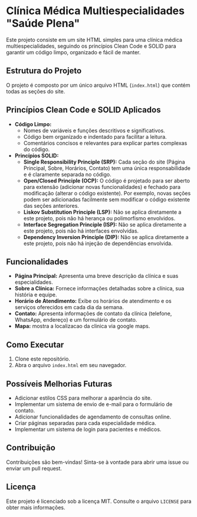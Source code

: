 # Clínica Médica Multiespecialidades "Saúde Plena"

Este projeto consiste em um site HTML simples para uma clínica médica multiespecialidades, seguindo os princípios Clean Code e SOLID para garantir um código limpo, organizado e fácil de manter.

## Estrutura do Projeto

O projeto é composto por um único arquivo HTML (`index.html`) que contém todas as seções do site.

## Princípios Clean Code e SOLID Aplicados

* **Código Limpo:**
    * Nomes de variáveis e funções descritivos e significativos.
    * Código bem organizado e indentado para facilitar a leitura.
    * Comentários concisos e relevantes para explicar partes complexas do código.
* **Princípios SOLID:**
    * **Single Responsibility Principle (SRP):** Cada seção do site (Página Principal, Sobre, Horários, Contato) tem uma única responsabilidade e é claramente separada no código.
    * **Open/Closed Principle (OCP):** O código é projetado para ser aberto para extensão (adicionar novas funcionalidades) e fechado para modificação (alterar o código existente). Por exemplo, novas seções podem ser adicionadas facilmente sem modificar o código existente das seções anteriores.
    * **Liskov Substitution Principle (LSP):** Não se aplica diretamente a este projeto, pois não há herança ou polimorfismo envolvidos.
    * **Interface Segregation Principle (ISP):** Não se aplica diretamente a este projeto, pois não há interfaces envolvidas.
    * **Dependency Inversion Principle (DIP):** Não se aplica diretamente a este projeto, pois não há injeção de dependências envolvida.

## Funcionalidades

* **Página Principal:** Apresenta uma breve descrição da clínica e suas especialidades.
* **Sobre a Clínica:** Fornece informações detalhadas sobre a clínica, sua história e equipe.
* **Horário de Atendimento:** Exibe os horários de atendimento e os serviços oferecidos em cada dia da semana.
* **Contato:** Apresenta informações de contato da clínica (telefone, WhatsApp, endereço) e um formulário de contato.
* **Mapa:** mostra a localizacao da clinica via google maps.

## Como Executar

1.  Clone este repositório.
2.  Abra o arquivo `index.html` em seu navegador.

## Possíveis Melhorias Futuras

* Adicionar estilos CSS para melhorar a aparência do site.
* Implementar um sistema de envio de e-mail para o formulário de contato.
* Adicionar funcionalidades de agendamento de consultas online.
* Criar páginas separadas para cada especialidade médica.
* Implementar um sistema de login para pacientes e médicos.

## Contribuição

Contribuições são bem-vindas! Sinta-se à vontade para abrir uma issue ou enviar um pull request.

## Licença

Este projeto é licenciado sob a licença MIT. Consulte o arquivo `LICENSE` para obter mais informações.
